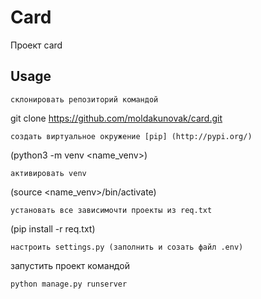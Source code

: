 # Card
Проект card
## Usage
```
склонировать репозиторий командой 
```
git clone https://github.com/moldakunovak/card.git
```
создать виртуальное окружение [pip] (http://pypi.org/)
```
(python3 -m venv <name_venv>)
```
активировать venv
```
(source <name_venv>/bin/activate)
```
установать все зависимочти проекты из req.txt 
```
(pip install -r req.txt)
```
настроить settings.py (заполнить и созать файл .env)
```
запустить проект командой 
```
python manage.py runserver 
```
